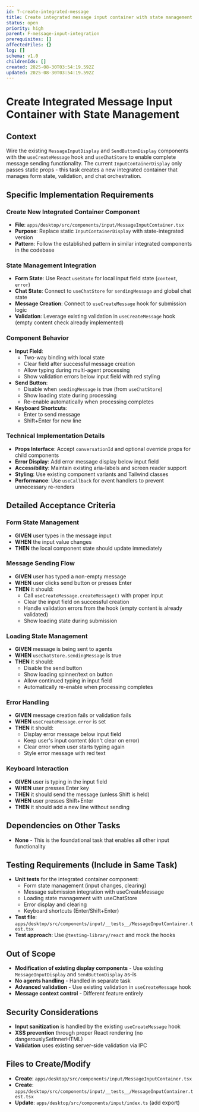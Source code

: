 ```yaml
---
id: T-create-integrated-message
title: Create integrated message input container with state management
status: open
priority: high
parent: F-message-input-integration
prerequisites: []
affectedFiles: {}
log: []
schema: v1.0
childrenIds: []
created: 2025-08-30T03:54:19.592Z
updated: 2025-08-30T03:54:19.592Z
---
```


# Create Integrated Message Input Container with State Management

## Context

Wire the existing `MessageInputDisplay` and `SendButtonDisplay` components with the `useCreateMessage` hook and `useChatStore` to enable complete message sending functionality. The current `InputContainerDisplay` only passes static props - this task creates a new integrated container that manages form state, validation, and chat orchestration.

## Specific Implementation Requirements

### Create New Integrated Container Component

- **File**: `apps/desktop/src/components/input/MessageInputContainer.tsx`
- **Purpose**: Replace static `InputContainerDisplay` with state-integrated version
- **Pattern**: Follow the established pattern in similar integrated components in the codebase

### State Management Integration

- **Form State**: Use React `useState` for local input field state (`content`, `error`)
- **Chat State**: Connect to `useChatStore` for `sendingMessage` and global chat state
- **Message Creation**: Connect to `useCreateMessage` hook for submission logic
- **Validation**: Leverage existing validation in `useCreateMessage` hook (empty content check already implemented)

### Component Behavior

- **Input Field**:
  - Two-way binding with local state
  - Clear field after successful message creation
  - Allow typing during multi-agent processing
  - Show validation errors below input field with red styling
- **Send Button**:
  - Disable when `sendingMessage` is true (from `useChatStore`)
  - Show loading state during processing
  - Re-enable automatically when processing completes
- **Keyboard Shortcuts**:
  - Enter to send message
  - Shift+Enter for new line

### Technical Implementation Details

- **Props Interface**: Accept `conversationId` and optional override props for child components
- **Error Display**: Add error message display below input field
- **Accessibility**: Maintain existing aria-labels and screen reader support
- **Styling**: Use existing component variants and Tailwind classes
- **Performance**: Use `useCallback` for event handlers to prevent unnecessary re-renders

## Detailed Acceptance Criteria

### Form State Management

- **GIVEN** user types in the message input
- **WHEN** the input value changes
- **THEN** the local component state should update immediately

### Message Sending Flow

- **GIVEN** user has typed a non-empty message
- **WHEN** user clicks send button or presses Enter
- **THEN** it should:
  - Call `useCreateMessage.createMessage()` with proper input
  - Clear the input field on successful creation
  - Handle validation errors from the hook (empty content is already validated)
  - Show loading state during submission

### Loading State Management

- **GIVEN** message is being sent to agents
- **WHEN** `useChatStore.sendingMessage` is true
- **THEN** it should:
  - Disable the send button
  - Show loading spinner/text on button
  - Allow continued typing in input field
  - Automatically re-enable when processing completes

### Error Handling

- **GIVEN** message creation fails or validation fails
- **WHEN** `useCreateMessage.error` is set
- **THEN** it should:
  - Display error message below input field
  - Keep user's input content (don't clear on error)
  - Clear error when user starts typing again
  - Style error message with red text

### Keyboard Interaction

- **GIVEN** user is typing in the input field
- **WHEN** user presses Enter key
- **THEN** it should send the message (unless Shift is held)
- **WHEN** user presses Shift+Enter
- **THEN** it should add a new line without sending

## Dependencies on Other Tasks

- **None** - This is the foundational task that enables all other input functionality

## Testing Requirements (Include in Same Task)

- **Unit tests** for the integrated container component:
  - Form state management (input changes, clearing)
  - Message submission integration with useCreateMessage
  - Loading state management with useChatStore
  - Error display and clearing
  - Keyboard shortcuts (Enter/Shift+Enter)
- **Test file**: `apps/desktop/src/components/input/__tests__/MessageInputContainer.test.tsx`
- **Test approach**: Use `@testing-library/react` and mock the hooks

## Out of Scope

- **Modification of existing display components** - Use existing `MessageInputDisplay` and `SendButtonDisplay` as-is
- **No agents handling** - Handled in separate task
- **Advanced validation** - Use existing validation in `useCreateMessage` hook
- **Message context control** - Different feature entirely

## Security Considerations

- **Input sanitization** is handled by the existing `useCreateMessage` hook
- **XSS prevention** through proper React rendering (no dangerouslySetInnerHTML)
- **Validation** uses existing server-side validation via IPC

## Files to Create/Modify

- **Create**: `apps/desktop/src/components/input/MessageInputContainer.tsx`
- **Create**: `apps/desktop/src/components/input/__tests__/MessageInputContainer.test.tsx`
- **Update**: `apps/desktop/src/components/input/index.ts` (add export)
